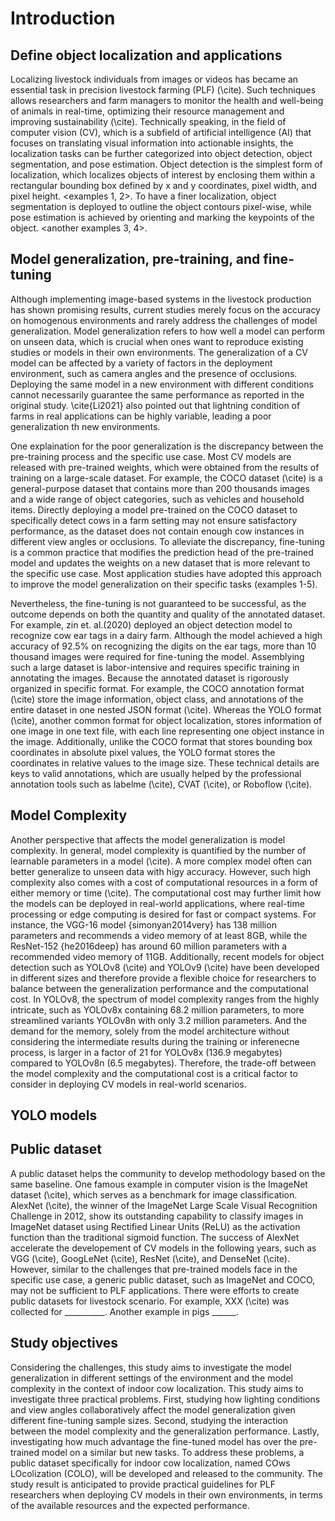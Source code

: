 # Introduction

## Define object localization and applications

Localizing livestock individuals from images or videos has became an essential task in precision livestock farming (PLF) (\cite). Such techniques allows researchers and farm managers to monitor the health and well-being of animals in real-time, optimizing their resource management and improving sustainability (\cite). Technically speaking, in the field of computer vision (CV), which is a subfield of artificial intelligence (AI) that focuses on translating visual information into actionable insights, the localization tasks can be further categorized into object detection, object segmentation, and pose estimation. Object detection is the simplest form of localization, which localizes objects of interest by enclosing them within a rectangular bounding box defined by x and y coordinates, pixel width, and pixel height. <examples 1, 2>. To have a finer localization, object segmentation is deployed to outline the object contours pixel-wise, while pose estimation is achieved by orienting and marking the keypoints of the object. <another examples 3, 4>.

## Model generalization, pre-training, and fine-tuning

Although implementing image-based systems in the livestock production has shown promising results, current studies merely focus on the accuracy on homogenous environments and rarely address the challenges of model generalization. Model generalization refers to how well a model can perform on unseen data, which is crucial when ones want to reproduce existing studies or models in their own environments. The generalization of a CV model can be affected by a variety of factors in the deployment environment, such as camera angles and the presence of occlusions. Deploying the same model in a new environment with different conditions cannot necessarily guarantee the same performance as reported in the original study. \cite{Li2021} also pointed out that lightning condition of farms in real applications can be highly variable, leading a poor generalization th new environments.

One explaination for the poor generalization is the discrepancy between the pre-training process and the specific use case. Most CV models are released with pre-trained weights, which were obtained from the results of training on a large-scale dataset. For example, the COCO dataset (\cite) is a general-purpose dataset that contains more than 200 thousands images and a wide range of object categories, such as vehicles and household items. Directly deploying a model pre-trained on the COCO dataset to specifically detect cows in a farm setting may not ensure satisfactory performance, as the dataset does not contain enough cow instances in different view angles or occlusions. To alleviate the discrepancy, fine-tuning is a common practice that modifies the prediction head of the pre-trained model and updates the weights on a new dataset that is more relevant to the specific use case. Most application studies have adopted this approach to improve the model generalization on their specific tasks (examples 1-5).

Nevertheless, the fine-tuning is not guaranteed to be successful, as the outcome depends on both the quantity and quality of the annotated dataset. For example, zin et. al.(2020) deployed an object detection model to recognize cow ear tags in a dairy farm. Although the model achieved a high accuracy of 92.5% on recognizing the digits on the ear tags, more than 10 thousand images were required for fine-tuning the model. Assemblying such a large dataset is labor-intensive and requires specific training in annotating the images. Because the annotated dataset is rigorously organized in specific format. For example, the COCO annotation format (\cite) store the image information, object class, and annotations of the entire dataset in one nested JSON format (\cite). Whereas the YOLO format (\cite), another common format for object localization, stores information of one image in one text file, with each line representing one object instance in the image. Additionally, unlike the COCO format that stores bounding box coordinates in absolute pixel values, the YOLO format stores the coordinates in relative values to the image size. These technical details are keys to valid annotations, which are usually helped by the professional annotation tools such as labelme (\cite), CVAT (\cite), or Roboflow (\cite).

## Model Complexity

Another perspective that affects the model generalization is model complexity. In general, model complexity is quantified by the number of learnable parameters in a model (\cite). A more complex model often can better generalize to unseen data with higy accuracy. However, such high complexity also comes with a cost of computational resources in a form of either memory or time (\cite). The computational cost may further limit how the models can be deployed in real-world applications, where real-time processing or edge computing is desired for fast or compact systems. For instance, the VGG-16 model {simonyan2014very} has 138 million parameters and recommends a video memory of at least 8GB, while the ResNet-152 {he2016deep} has around 60 million parameters with a recommended video memory of 11GB. Additionally, recent models for object detection such as YOLOv8 (\cite) and YOLOv9 (\cite) have been developed in different sizes and therefore provide a flexible choice for researchers to balance between the generalization performance and the computational cost. In YOLOv8, the spectrum of model complexity ranges from the highly intricate, such as YOLOv8x containing 68.2 million parameters, to more streamlined variants YOLOv8n with only 3.2 million parameters. And the demand for the memory, solely from the model architecture without considering the intermediate results during the training or inferenecne process, is larger in a factor of 21 for YOLOv8x (136.9 megabytes) compared to YOLOv8n (6.5 megabytes). Therefore, the trade-off between the model complexity and the computational cost is a critical factor to consider in deploying CV models in real-world scenarios.

## YOLO models

## Public dataset

A public dataset helps the community to develop methodology based on the same baseline. One famous example in computer vision is the ImageNet dataset (\cite), which serves as a benchmark for image classification. AlexNet (\cite), the winner of the ImageNet Large Scale Visual Recognition Challenge in 2012, show its outstanding capability to classify images in ImageNet dataset using Rectified Linear Units (ReLU) as the activation function than the traditional sigmoid function. The success of AlexNet accelerate the developement of CV models in the following years, such as VGG (\cite), GoogLeNet (\cite), ResNet (\cite), and DenseNet (\cite). However, similar to the challenges that pre-trained models face in the specific use case, a generic public dataset, such as ImageNet and COCO, may not be sufficient to PLF applications. There  were efforts to create public datasets for livestock scenario. For example, XXX (\cite) was collected for __________. Another example in pigs ______.

## Study objectives

Considering the challenges, this study aims to investigate the model generalization in different settings of the environment and the model complexity in the context of indoor cow localization. This study aims to investigate three practical problems. First, studying how lighting conditions and view angles collaboratively affect the model generalization given different fine-tuning sample sizes. Second, studying the interaction between the model complexity and the generalization performance. Lastly, investigating how much advantage the fine-tuned model has over the pre-trained model on a similar but new tasks. To address these problems, a public dataset specifically for indoor cow localization, named COws LOcolization (COLO), will be developed and released to the community. The study result is anticipated to provide practical guidelines for PLF researchers when deploying CV models in their own environments, in terms of the available resources and the expected performance.
